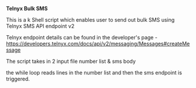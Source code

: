 **Telnyx Bulk SMS**

This is a k Shell script which enables user to send out bulk SMS using Telnyx SMS API endpoint v2

Telnyx endpoint details can be found in the developer's page - https://developers.telnyx.com/docs/api/v2/messaging/Messages#createMessage

The script takes in 2 input file number list & sms body

the while loop reads lines in the number list and then the sms endpoint is triggered.
